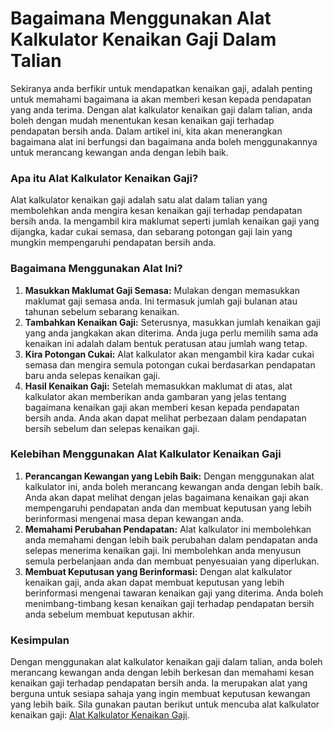 Bagaimana Menggunakan Alat Kalkulator Kenaikan Gaji Dalam Talian
================================================================

Sekiranya anda berfikir untuk mendapatkan kenaikan gaji, adalah penting untuk memahami bagaimana ia akan memberi kesan kepada pendapatan yang anda terima. Dengan alat kalkulator kenaikan gaji dalam talian, anda boleh dengan mudah menentukan kesan kenaikan gaji terhadap pendapatan bersih anda. Dalam artikel ini, kita akan menerangkan bagaimana alat ini berfungsi dan bagaimana anda boleh menggunakannya untuk merancang kewangan anda dengan lebih baik.

### Apa itu Alat Kalkulator Kenaikan Gaji?

Alat kalkulator kenaikan gaji adalah satu alat dalam talian yang membolehkan anda mengira kesan kenaikan gaji terhadap pendapatan bersih anda. Ia mengambil kira maklumat seperti jumlah kenaikan gaji yang dijangka, kadar cukai semasa, dan sebarang potongan gaji lain yang mungkin mempengaruhi pendapatan bersih anda.

### Bagaimana Menggunakan Alat Ini?

1. **Masukkan Maklumat Gaji Semasa:** Mulakan dengan memasukkan maklumat gaji semasa anda. Ini termasuk jumlah gaji bulanan atau tahunan sebelum sebarang kenaikan.
2. **Tambahkan Kenaikan Gaji:** Seterusnya, masukkan jumlah kenaikan gaji yang anda jangkakan akan diterima. Anda juga perlu memilih sama ada kenaikan ini adalah dalam bentuk peratusan atau jumlah wang tetap.
3. **Kira Potongan Cukai:** Alat kalkulator akan mengambil kira kadar cukai semasa dan mengira semula potongan cukai berdasarkan pendapatan baru anda selepas kenaikan gaji.
4. **Hasil Kenaikan Gaji:** Setelah memasukkan maklumat di atas, alat kalkulator akan memberikan anda gambaran yang jelas tentang bagaimana kenaikan gaji akan memberi kesan kepada pendapatan bersih anda. Anda akan dapat melihat perbezaan dalam pendapatan bersih sebelum dan selepas kenaikan gaji.

### Kelebihan Menggunakan Alat Kalkulator Kenaikan Gaji

1. **Perancangan Kewangan yang Lebih Baik:** Dengan menggunakan alat kalkulator ini, anda boleh merancang kewangan anda dengan lebih baik. Anda akan dapat melihat dengan jelas bagaimana kenaikan gaji akan mempengaruhi pendapatan anda dan membuat keputusan yang lebih berinformasi mengenai masa depan kewangan anda.
2. **Memahami Perubahan Pendapatan:** Alat kalkulator ini membolehkan anda memahami dengan lebih baik perubahan dalam pendapatan anda selepas menerima kenaikan gaji. Ini membolehkan anda menyusun semula perbelanjaan anda dan membuat penyesuaian yang diperlukan.
3. **Membuat Keputusan yang Berinformasi:** Dengan alat kalkulator kenaikan gaji, anda akan dapat membuat keputusan yang lebih berinformasi mengenai tawaran kenaikan gaji yang diterima. Anda boleh menimbang-timbang kesan kenaikan gaji terhadap pendapatan bersih anda sebelum membuat keputusan akhir.

### Kesimpulan

Dengan menggunakan alat kalkulator kenaikan gaji dalam talian, anda boleh merancang kewangan anda dengan lebih berkesan dan memahami kesan kenaikan gaji terhadap pendapatan bersih anda. Ia merupakan alat yang berguna untuk sesiapa sahaja yang ingin membuat keputusan kewangan yang lebih baik. Sila gunakan pautan berikut untuk mencuba alat kalkulator kenaikan gaji: [Alat Kalkulator Kenaikan Gaji](https://www.onlinecalculatorsfree.com/ms/financial/pay-raise-calculator.html).